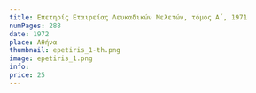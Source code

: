 ```yaml
---
title: Επετηρίς Εταιρείας Λευκαδικών Μελετών, τόμος Α΄, 1971
numPages: 288
date: 1972
place: Αθήνα
thumbnail: epetiris_1-th.png
image: epetiris_1.png
info: 
price: 25
---
```


